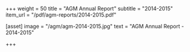 +++
weight = 50
title = "AGM Annual Report"
subtitle = "2014-2015"
item_url = "/pdf/agm-reports/2014-2015.pdf"


[asset]
  image = "/agm/agm-2014-2015.jpg"
  text = "AGM Annual Report - 2014-2015"


+++

